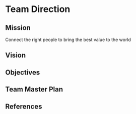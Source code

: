 # Team Direction

## Mission

Connect the right people to bring the best value to the world

## Vision

## Objectives

## Team Master Plan

## References
